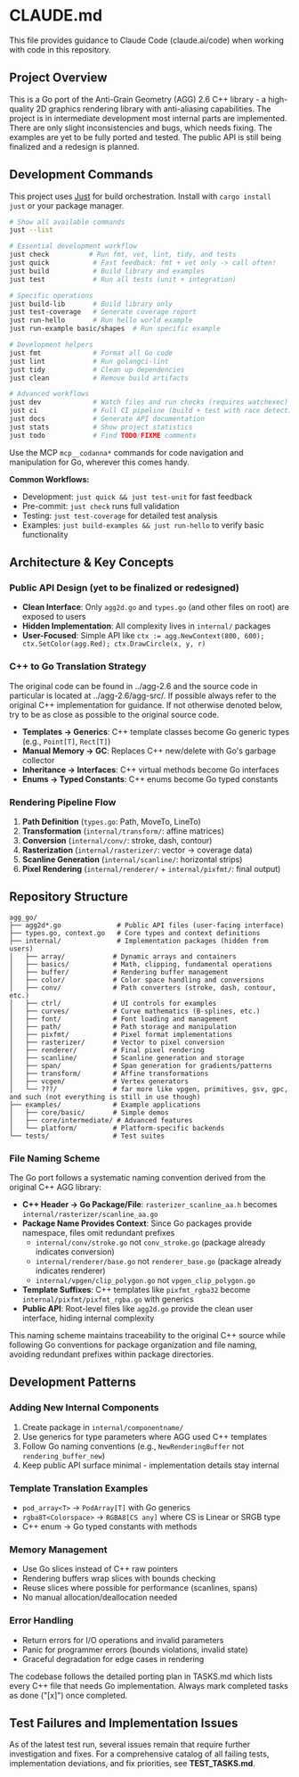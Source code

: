 # CLAUDE.md

This file provides guidance to Claude Code (claude.ai/code) when working with code in this repository.

## Project Overview

This is a Go port of the Anti-Grain Geometry (AGG) 2.6 C++ library - a high-quality 2D graphics rendering library with anti-aliasing capabilities. The project is in intermediate development most internal parts are implemented. There are only slight inconsistencies and bugs, which needs fixing. The examples are yet to be fully ported and tested. The public API is still being finalized and a redesign is planned.

## Development Commands

This project uses [Just](https://github.com/casey/just) for build orchestration. Install with `cargo install just` or your package manager.

```bash
# Show all available commands
just --list

# Essential development workflow
just check          # Run fmt, vet, lint, tidy, and tests
just quick           # Fast feedback: fmt + vet only -> call often!
just build           # Build library and examples
just test            # Run all tests (unit + integration)

# Specific operations
just build-lib       # Build library only
just test-coverage   # Generate coverage report
just run-hello       # Run hello world example
just run-example basic/shapes  # Run specific example

# Development helpers
just fmt             # Format all Go code
just lint            # Run golangci-lint
just tidy            # Clean up dependencies
just clean           # Remove build artifacts

# Advanced workflows
just dev             # Watch files and run checks (requires watchexec)
just ci              # Full CI pipeline (build + test with race detection)
just docs            # Generate API documentation
just stats           # Show project statistics
just todo            # Find TODO/FIXME comments
```

Use the MCP `mcp__codanna*` commands for code navigation and manipulation for Go, wherever this comes handy.

**Common Workflows:**

- Development: `just quick && just test-unit` for fast feedback
- Pre-commit: `just check` runs full validation
- Testing: `just test-coverage` for detailed test analysis
- Examples: `just build-examples && just run-hello` to verify basic functionality

## Architecture & Key Concepts

### Public API Design (yet to be finalized or redesigned)

- **Clean Interface**: Only `agg2d.go` and `types.go` (and other files on root) are exposed to users
- **Hidden Implementation**: All complexity lives in `internal/` packages
- **User-Focused**: Simple API like `ctx := agg.NewContext(800, 600); ctx.SetColor(agg.Red); ctx.DrawCircle(x, y, r)`

### C++ to Go Translation Strategy

The original code can be found in ../agg-2.6 and the source code in particular is located at ../agg-2.6/agg-src/. If possible always refer to the original C++ implementation for guidance. If not otherwise denoted below, try to be as close as possible to the original source code.

- **Templates → Generics**: C++ template classes become Go generic types (e.g., `Point[T]`, `Rect[T]`)
- **Manual Memory → GC**: Replaces C++ new/delete with Go's garbage collector
- **Inheritance → Interfaces**: C++ virtual methods become Go interfaces
- **Enums → Typed Constants**: C++ enums become Go typed constants

### Rendering Pipeline Flow

1. **Path Definition** (`types.go`: Path, MoveTo, LineTo)
2. **Transformation** (`internal/transform/`: affine matrices)
3. **Conversion** (`internal/conv/`: stroke, dash, contour)
4. **Rasterization** (`internal/rasterizer/`: vector → coverage data)
5. **Scanline Generation** (`internal/scanline/`: horizontal strips)
6. **Pixel Rendering** (`internal/renderer/` + `internal/pixfmt/`: final output)

## Repository Structure

```
agg_go/
├── agg2d*.go              # Public API files (user-facing interface)
├── types.go, context.go   # Core types and context definitions
├── internal/              # Implementation packages (hidden from users)
│   ├── array/            # Dynamic arrays and containers
│   ├── basics/           # Math, clipping, fundamental operations
│   ├── buffer/           # Rendering buffer management
│   ├── color/            # Color space handling and conversions
│   ├── conv/             # Path converters (stroke, dash, contour, etc.)
│   ├── ctrl/             # UI controls for examples
│   ├── curves/           # Curve mathematics (B-splines, etc.)
│   ├── font/             # Font loading and management
│   ├── path/             # Path storage and manipulation
│   ├── pixfmt/           # Pixel format implementations
│   ├── rasterizer/       # Vector to pixel conversion
│   ├── renderer/         # Final pixel rendering
│   ├── scanline/         # Scanline generation and storage
│   ├── span/             # Span generation for gradients/patterns
│   ├── transform/        # Affine transformations
│   ├── vcgen/            # Vertex generators
│   └── ???/              # far more like vpgen, primitives, gsv, gpc, and such (not everything is still in use though)
├── examples/             # Example applications
│   ├── core/basic/       # Simple demos
│   ├── core/intermediate/ # Advanced features
│   └── platform/         # Platform-specific backends
└── tests/                # Test suites
```

### File Naming Scheme

The Go port follows a systematic naming convention derived from the original C++ AGG library:

- **C++ Header → Go Package/File**: `rasterizer_scanline_aa.h` becomes `internal/rasterizer/scanline_aa.go`
- **Package Name Provides Context**: Since Go packages provide namespace, files omit redundant prefixes
  - `internal/conv/stroke.go` not `conv_stroke.go` (package already indicates conversion)
  - `internal/renderer/base.go` not `renderer_base.go` (package already indicates renderer)
  - `internal/vpgen/clip_polygon.go` not `vpgen_clip_polygon.go`
- **Template Suffixes**: C++ templates like `pixfmt_rgba32` become `internal/pixfmt/pixfmt_rgba.go` with generics
- **Public API**: Root-level files like `agg2d.go` provide the clean user interface, hiding internal complexity

This naming scheme maintains traceability to the original C++ source while following Go conventions for package organization and file naming, avoiding redundant prefixes within package directories.

## Development Patterns

### Adding New Internal Components

1. Create package in `internal/componentname/`
2. Use generics for type parameters where AGG used C++ templates
3. Follow Go naming conventions (e.g., `NewRenderingBuffer` not `rendering_buffer_new`)
4. Keep public API surface minimal - implementation details stay internal

### Template Translation Examples

- `pod_array<T>` → `PodArray[T]` with Go generics
- `rgba8T<Colorspace>` → `RGBA8[CS any]` where CS is Linear or SRGB type
- C++ enum → Go typed constants with methods

### Memory Management

- Use Go slices instead of C++ raw pointers
- Rendering buffers wrap slices with bounds checking
- Reuse slices where possible for performance (scanlines, spans)
- No manual allocation/deallocation needed

### Error Handling

- Return errors for I/O operations and invalid parameters
- Panic for programmer errors (bounds violations, invalid state)
- Graceful degradation for edge cases in rendering

The codebase follows the detailed porting plan in TASKS.md which lists every C++ file that needs Go implementation. Always mark completed tasks as done ("[x]") once completed.

## Test Failures and Implementation Issues

As of the latest test run, several issues remain that require further investigation and fixes. For a comprehensive catalog of all failing tests, implementation deviations, and fix priorities, see **TEST_TASKS.md**.
